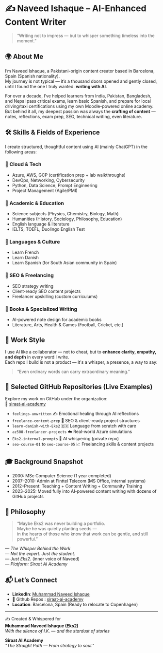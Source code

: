 
# ✍️ Naveed Ishaque – AI-Enhanced Content Writer
> “Writing not to impress — but to whisper something timeless into the moment.”

## 🌍 About Me
I’m Naveed Ishaque, a Pakistani-origin content creator based in Barcelona, Spain (Spanish nationality).  
My journey is not typical — it’s a thousand doors opened and gently closed, until I found the one I truly wanted: **writing with AI**.

For over a decade, I’ve helped learners from India, Pakistan, Bangladesh, and Nepal pass critical exams, learn basic Spanish, and prepare for local driving/taxi certifications using my own Moodle-powered online academy.  
But behind it all, my deepest passion was always the **crafting of content** — notes, reflections, exam prep, SEO, technical writing, even literature.

## 🛠️ Skills & Fields of Experience
I create structured, thoughtful content using AI (mainly ChatGPT) in the following areas:

### 🔹 Cloud & Tech
- Azure, AWS, GCP (certification prep + lab walkthroughs)  
- DevOps, Networking, Cybersecurity  
- Python, Data Science, Prompt Engineering  
- Project Management (Agile/PMI)  

### 🔹 Academic & Education
- Science subjects (Physics, Chemistry, Biology, Math)  
- Humanities (History, Sociology, Philosophy, Education)  
- English language & literature  
- IELTS, TOEFL, Duolingo English Test  

### 🔹 Languages & Culture
- Learn French  
- Learn Danish  
- Learn Spanish (for South Asian community in Spain)  

### 🔹 SEO & Freelancing
- SEO strategy writing  
- Client-ready SEO content projects  
- Freelancer upskilling (custom curriculums)  

### 🔹 Books & Specialized Writing
- AI-powered note design for academic books  
- Literature, Arts, Health & Games (Football, Cricket, etc.)  

## 💼 Work Style
I use AI like a collaborator — not to cheat, but to **enhance clarity, empathy, and depth** in every word I write.  
Each repo I build is not a product — it's a whisper, a presence, a way to say:  
> “Even ordinary words can carry extraordinary meaning.”

## 📂 Selected GitHub Repositories (Live Examples)
Explore my work on GitHub under the organization:  
🔗 [siraat-ai-academy](https://github.com/siraat-ai-academy)

- `feelings-unwritten` ✍️ Emotional healing through AI reflections  
- `freelance-content-prep` 💼 SEO & client-ready project structures  
- `learn-danish-with-Eks2` 🇩🇰 Language from scratch with care  
- `az500-freelancer-projects` ☁️ Real-world Azure simulations  
- `Eks2-internal-prompts` 🧠 AI whispering (private repo)  
- `seo-course-01` to `seo-course-05` 📈 Freelancing skills & content projects  

## 🎓 Background Snapshot
- 2000: MSc Computer Science (1 year completed)  
- 2007–2010: Admin at Finttel Telecom (MS Office, internal systems)  
- 2012–Present: Teaching + Content Writing + Community Training  
- 2023–2025: Moved fully into AI-powered content writing with dozens of GitHub projects  

## 🧠 Philosophy
> “Maybe Eks2 was never building a portfolio.  
> Maybe he was quietly planting seeds —  
> in the hearts of those who know that work can be gentle, and still powerful.”

— *The Whisper Behind the Work*  
— *Not the expert. Just the student.*  
— *Just Eks2.* (inner voice of Naveed)  
— *Platform: Siraat AI Academy*

## 📬 Let’s Connect
- **LinkedIn**: [Muhammad Naveed Ishaque](https://www.linkedin.com/in/muhammad-naveed-ishaque-b-68b638279/)  
- 🔗 Github Repos : [siraat-ai-academy](https://github.com/siraat-ai-academy)
- **Location**: Barcelona, Spain (Ready to relocate to Copenhagen)

---

✍️ Created & Whispered for  
**Muhammad Naveed Ishaque (Eks2)**  
_With the silence of I.K. — and the stardust of stories_

**Siraat AI Academy**  
_"The Straight Path — From strategy to soul."_
